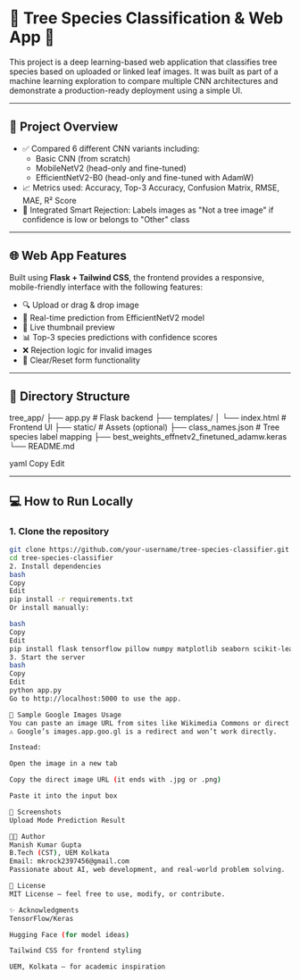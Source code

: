 # 🌿 Tree Species Classification & Web App 🌳

This project is a deep learning-based web application that classifies tree species based on uploaded or linked leaf images. It was built as part of a machine learning exploration to compare multiple CNN architectures and demonstrate a production-ready deployment using a simple UI.

---

## 📌 Project Overview

- ✅ Compared 6 different CNN variants including:
  - Basic CNN (from scratch)
  - MobileNetV2 (head-only and fine-tuned)
  - EfficientNetV2-B0 (head-only and fine-tuned with AdamW)
- 📈 Metrics used: Accuracy, Top-3 Accuracy, Confusion Matrix, RMSE, MAE, R² Score
- 🚫 Integrated Smart Rejection: Labels images as "Not a tree image" if confidence is low or belongs to "Other" class

---

## 🌐 Web App Features

Built using **Flask + Tailwind CSS**, the frontend provides a responsive, mobile-friendly interface with the following features:

- 🔍 Upload or drag & drop image
- 🧠 Real-time prediction from EfficientNetV2 model
- 📸 Live thumbnail preview
- 📊 Top-3 species predictions with confidence scores
- ❌ Rejection logic for invalid images
- 🔁 Clear/Reset form functionality

---

## 📁 Directory Structure

tree_app/
├── app.py # Flask backend
├── templates/
│ └── index.html # Frontend UI
├── static/ # Assets (optional)
├── class_names.json # Tree species label mapping
├── best_weights_effnetv2_finetuned_adamw.keras
└── README.md

yaml
Copy
Edit

---

## 💻 How to Run Locally

### 1. Clone the repository

```bash
git clone https://github.com/your-username/tree-species-classifier.git
cd tree-species-classifier
2. Install dependencies
bash
Copy
Edit
pip install -r requirements.txt
Or install manually:

bash
Copy
Edit
pip install flask tensorflow pillow numpy matplotlib seaborn scikit-learn tqdm
3. Start the server
bash
Copy
Edit
python app.py
Go to http://localhost:5000 to use the app.

🔗 Sample Google Images Usage
You can paste an image URL from sites like Wikimedia Commons or direct image hosts.
⚠️ Google’s images.app.goo.gl is a redirect and won’t work directly.

Instead:

Open the image in a new tab

Copy the direct image URL (it ends with .jpg or .png)

Paste it into the input box

📸 Screenshots
Upload Mode	Prediction Result

👨‍💻 Author
Manish Kumar Gupta
B.Tech (CST), UEM Kolkata
Email: mkrock2397456@gmail.com
Passionate about AI, web development, and real-world problem solving.

📃 License
MIT License – feel free to use, modify, or contribute.

✨ Acknowledgments
TensorFlow/Keras

Hugging Face (for model ideas)

Tailwind CSS for frontend styling

UEM, Kolkata – for academic inspiration
